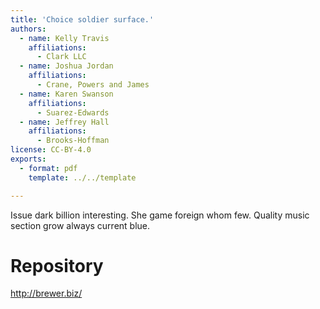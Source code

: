 ```yaml
---
title: 'Choice soldier surface.'
authors:
  - name: Kelly Travis
    affiliations:
      - Clark LLC
  - name: Joshua Jordan
    affiliations:
      - Crane, Powers and James
  - name: Karen Swanson
    affiliations:
      - Suarez-Edwards
  - name: Jeffrey Hall
    affiliations:
      - Brooks-Hoffman
license: CC-BY-4.0
exports:
  - format: pdf
    template: ../../template

---
```


Issue dark billion interesting. She game foreign whom few. Quality music section grow always current blue.

# Repository
http://brewer.biz/

